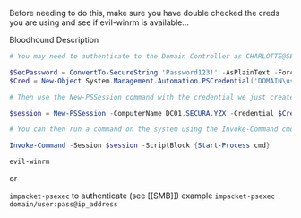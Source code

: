 Before needing to do this, make sure you have double checked the creds you are using and see if evil-winrm is available...

Bloodhound Description
```powershell
# You may need to authenticate to the Domain Controller as CHARLOTTE@SECURA.YZX if you are not running a process as that user. To do this in conjunction with New-PSSession, first create a PSCredential object (these examples comes from the PowerView help documentation):

$SecPassword = ConvertTo-SecureString 'Password123!' -AsPlainText -Force
$Cred = New-Object System.Management.Automation.PSCredential('DOMAIN\user', $SecPassword)

# Then use the New-PSSession command with the credential we just created:

$session = New-PSSession -ComputerName DC01.SECURA.YZX -Credential $Cred

# You can then run a command on the system using the Invoke-Command cmdlet and the session you just created

Invoke-Command -Session $session -ScriptBlock {Start-Process cmd}
```


`evil-winrm`

or

`impacket-psexec` to authenticate (see [[SMB]])
	example
	`impacket-psexec domain/user:pass@ip_address`

